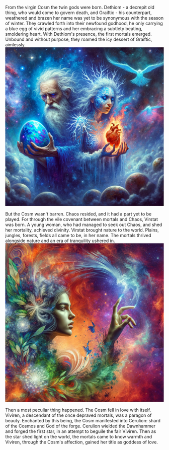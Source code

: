 From the virgin Cosm the twin gods were born. Dethiom - a decrepit old thing, who would come to govern death, and Graiftic - his counterpart, weathered and brazen her name was yet to be synonymous with the season of winter.
They crawled forth into their newfound godhood, he only carrying a blue egg of vivid patterns and her embracing a subtlety beating, smoldering heart.
With Dethiom's presence, the first mortals emerged. Unbound and without purpose, they roamed the icy dessert of Graiftic, aimlessly.
![Dethiom and Graiftic](../Art/Dethiom_and_Graiftic.png)

But the Cosm wasn't barren. Chaos resided, and it had a part yet to be played. For through the vile covenant between mortals and Chaos, Virstat was born. A young woman, who had managed to seek out Chaos, and shed her mortality, achieved divinity. Virstat brought nature to the world. Plains, jungles, forests, fields all came to be, in her name. The mortals thrived alongside nature and an era of tranquility ushered in.
![Virstat](../Art/Virstat.png)

Then a most peculiar thing happened. The Cosm fell in love with itself.
Viviren, a descendant of the once depraved mortals, was a paragon of beauty. Enchanted by this being, the Cosm manifested into Cerulion: shard of the Cosmos and God of the forge. Cerulion wielded the Dawnhammer and forged the first star, in an attempt to beguile the fair Viviren. Then as the star shed light on the world, the mortals came to know warmth and Viviren, through the Cosm's affection, gained her title as goddess of love.